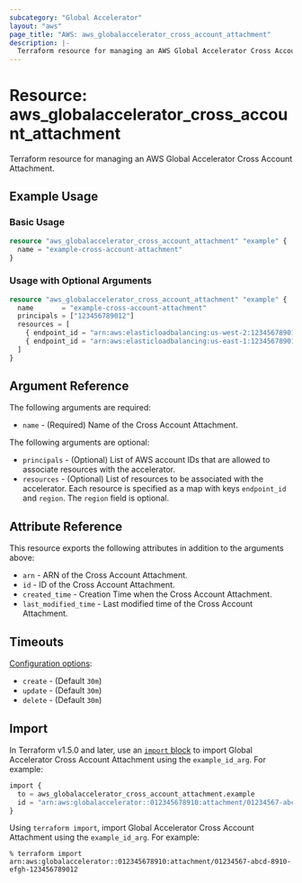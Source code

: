 ```yaml
---
subcategory: "Global Accelerator"
layout: "aws"
page_title: "AWS: aws_globalaccelerator_cross_account_attachment"
description: |-
  Terraform resource for managing an AWS Global Accelerator Cross Account Attachment.
---
```


# Resource: aws_globalaccelerator_cross_account_attachment

Terraform resource for managing an AWS Global Accelerator Cross Account Attachment.

## Example Usage

### Basic Usage

```terraform
resource "aws_globalaccelerator_cross_account_attachment" "example" {
  name = "example-cross-account-attachment"
}
```

### Usage with Optional Arguments 

```terraform
resource "aws_globalaccelerator_cross_account_attachment" "example" {
  name       = "example-cross-account-attachment"
  principals = ["123456789012"]
  resources = [
    { endpoint_id = "arn:aws:elasticloadbalancing:us-west-2:123456789012:loadbalancer/app/my-load-balancer/50dc6c495c0c9188", region = "us-west-2" },
    { endpoint_id = "arn:aws:elasticloadbalancing:us-east-1:123456789012:loadbalancer/app/my-other-load-balancer/50dc6c495c0c9189", region = "us-east-1" }
  ]
}
```

## Argument Reference

The following arguments are required:

* `name` - (Required) Name of the Cross Account Attachment.

The following arguments are optional:

* `principals` - (Optional) List of AWS account IDs that are allowed to associate resources with the accelerator.
* `resources` - (Optional) List of resources to be associated with the accelerator. Each resource is specified as a map with keys `endpoint_id` and `region`. The `region` field is optional. 

## Attribute Reference

This resource exports the following attributes in addition to the arguments above:

* `arn` - ARN of the Cross Account Attachment. 
* `id` - ID of the Cross Account Attachment.
* `created_time` - Creation Time when the Cross Account Attachment.
* `last_modified_time` - Last modified time of the Cross Account Attachment. 

## Timeouts

[Configuration options](https://developer.hashicorp.com/terraform/language/resources/syntax#operation-timeouts):

* `create` - (Default `30m`)
* `update` - (Default `30m`)
* `delete` - (Default `30m`)

## Import

In Terraform v1.5.0 and later, use an [`import` block](https://developer.hashicorp.com/terraform/language/import) to import Global Accelerator Cross Account Attachment using the `example_id_arg`. For example:

```terraform
import {
  to = aws_globalaccelerator_cross_account_attachment.example
  id = "arn:aws:globalaccelerator::012345678910:attachment/01234567-abcd-8910-efgh-123456789012"
}
```

Using `terraform import`, import Global Accelerator Cross Account Attachment using the `example_id_arg`. For example:

```console
% terraform import arn:aws:globalaccelerator::012345678910:attachment/01234567-abcd-8910-efgh-123456789012
```
